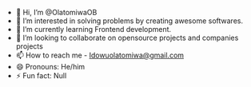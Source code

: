 - 👋 Hi, I’m @OlatomiwaOB
- 👀 I’m interested in solving problems by creating awesome softwares.
- 🌱 I’m currently learning Frontend development. 
- 💞️ I’m looking to collaborate on opensource projects and companies projects
- 📫 How to reach me - Idowuolatomiwa@gmail.com
- 😄 Pronouns: He/him
- ⚡ Fun fact: Null

<!---
OlatomiwaOB/OlatomiwaOB is a ✨ special ✨ repository because its `README.md` (this file) appears on your GitHub profile.
You can click the Preview link to take a look at your changes.
--->
